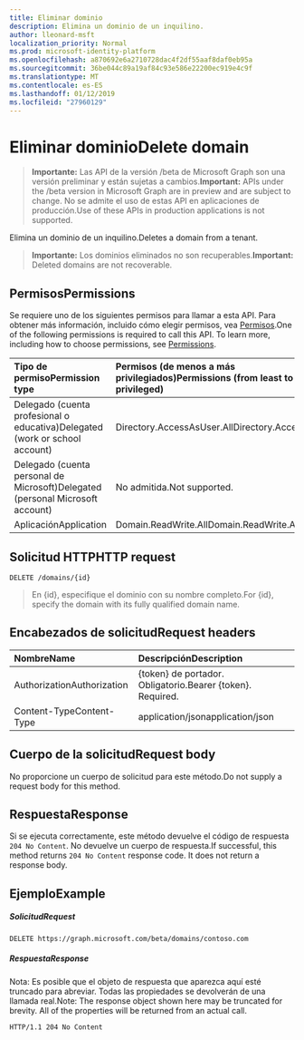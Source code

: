 ```yaml
---
title: Eliminar dominio
description: Elimina un dominio de un inquilino.
author: lleonard-msft
localization_priority: Normal
ms.prod: microsoft-identity-platform
ms.openlocfilehash: a870692e6a2710728dac4f2df55aaf8daf0eb95a
ms.sourcegitcommit: 36be044c89a19af84c93e586e22200ec919e4c9f
ms.translationtype: MT
ms.contentlocale: es-ES
ms.lasthandoff: 01/12/2019
ms.locfileid: "27960129"
---
```

# <a name="delete-domain"></a><span data-ttu-id="cbd2c-103">Eliminar dominio</span><span class="sxs-lookup"><span data-stu-id="cbd2c-103">Delete domain</span></span>

> <span data-ttu-id="cbd2c-104">**Importante:** Las API de la versión /beta de Microsoft Graph son una versión preliminar y están sujetas a cambios.</span><span class="sxs-lookup"><span data-stu-id="cbd2c-104">**Important:** APIs under the /beta version in Microsoft Graph are in preview and are subject to change.</span></span> <span data-ttu-id="cbd2c-105">No se admite el uso de estas API en aplicaciones de producción.</span><span class="sxs-lookup"><span data-stu-id="cbd2c-105">Use of these APIs in production applications is not supported.</span></span>

<span data-ttu-id="cbd2c-106">Elimina un dominio de un inquilino.</span><span class="sxs-lookup"><span data-stu-id="cbd2c-106">Deletes a domain from a tenant.</span></span>

> <span data-ttu-id="cbd2c-107">**Importante:** Los dominios eliminados no son recuperables.</span><span class="sxs-lookup"><span data-stu-id="cbd2c-107">**Important:** Deleted domains are not recoverable.</span></span>

## <a name="permissions"></a><span data-ttu-id="cbd2c-108">Permisos</span><span class="sxs-lookup"><span data-stu-id="cbd2c-108">Permissions</span></span>

<span data-ttu-id="cbd2c-p102">Se requiere uno de los siguientes permisos para llamar a esta API. Para obtener más información, incluido cómo elegir permisos, vea [Permisos](/graph/permissions-reference).</span><span class="sxs-lookup"><span data-stu-id="cbd2c-p102">One of the following permissions is required to call this API. To learn more, including how to choose permissions, see [Permissions](/graph/permissions-reference).</span></span>


|<span data-ttu-id="cbd2c-111">Tipo de permiso</span><span class="sxs-lookup"><span data-stu-id="cbd2c-111">Permission type</span></span>      | <span data-ttu-id="cbd2c-112">Permisos (de menos a más privilegiados)</span><span class="sxs-lookup"><span data-stu-id="cbd2c-112">Permissions (from least to most privileged)</span></span>              |
|:--------------------|:---------------------------------------------------------|
|<span data-ttu-id="cbd2c-113">Delegado (cuenta profesional o educativa)</span><span class="sxs-lookup"><span data-stu-id="cbd2c-113">Delegated (work or school account)</span></span> | <span data-ttu-id="cbd2c-114">Directory.AccessAsUser.All</span><span class="sxs-lookup"><span data-stu-id="cbd2c-114">Directory.AccessAsUser.All</span></span>    |
|<span data-ttu-id="cbd2c-115">Delegado (cuenta personal de Microsoft)</span><span class="sxs-lookup"><span data-stu-id="cbd2c-115">Delegated (personal Microsoft account)</span></span> | <span data-ttu-id="cbd2c-116">No admitida.</span><span class="sxs-lookup"><span data-stu-id="cbd2c-116">Not supported.</span></span>    |
|<span data-ttu-id="cbd2c-117">Aplicación</span><span class="sxs-lookup"><span data-stu-id="cbd2c-117">Application</span></span> | <span data-ttu-id="cbd2c-118">Domain.ReadWrite.All</span><span class="sxs-lookup"><span data-stu-id="cbd2c-118">Domain.ReadWrite.All</span></span> |

## <a name="http-request"></a><span data-ttu-id="cbd2c-119">Solicitud HTTP</span><span class="sxs-lookup"><span data-stu-id="cbd2c-119">HTTP request</span></span>
<!-- { "blockType": "ignored" } -->
```http
DELETE /domains/{id}
```

> <span data-ttu-id="cbd2c-120">En {id}, especifique el dominio con su nombre completo.</span><span class="sxs-lookup"><span data-stu-id="cbd2c-120">For {id}, specify the domain with its fully qualified domain name.</span></span>

## <a name="request-headers"></a><span data-ttu-id="cbd2c-121">Encabezados de solicitud</span><span class="sxs-lookup"><span data-stu-id="cbd2c-121">Request headers</span></span>

| <span data-ttu-id="cbd2c-122">Nombre</span><span class="sxs-lookup"><span data-stu-id="cbd2c-122">Name</span></span>       | <span data-ttu-id="cbd2c-123">Descripción</span><span class="sxs-lookup"><span data-stu-id="cbd2c-123">Description</span></span>|
|:---------------|:----------|
| <span data-ttu-id="cbd2c-124">Authorization</span><span class="sxs-lookup"><span data-stu-id="cbd2c-124">Authorization</span></span>  | <span data-ttu-id="cbd2c-p103">{token} de portador. Obligatorio.</span><span class="sxs-lookup"><span data-stu-id="cbd2c-p103">Bearer {token}. Required.</span></span> |
| <span data-ttu-id="cbd2c-127">Content-Type</span><span class="sxs-lookup"><span data-stu-id="cbd2c-127">Content-Type</span></span>  | <span data-ttu-id="cbd2c-128">application/json</span><span class="sxs-lookup"><span data-stu-id="cbd2c-128">application/json</span></span> |

## <a name="request-body"></a><span data-ttu-id="cbd2c-129">Cuerpo de la solicitud</span><span class="sxs-lookup"><span data-stu-id="cbd2c-129">Request body</span></span>

<span data-ttu-id="cbd2c-130">No proporcione un cuerpo de solicitud para este método.</span><span class="sxs-lookup"><span data-stu-id="cbd2c-130">Do not supply a request body for this method.</span></span>

## <a name="response"></a><span data-ttu-id="cbd2c-131">Respuesta</span><span class="sxs-lookup"><span data-stu-id="cbd2c-131">Response</span></span>

<span data-ttu-id="cbd2c-p104">Si se ejecuta correctamente, este método devuelve el código de respuesta `204 No Content`. No devuelve un cuerpo de respuesta.</span><span class="sxs-lookup"><span data-stu-id="cbd2c-p104">If successful, this method returns `204 No Content` response code. It does not return a response body.</span></span>

## <a name="example"></a><span data-ttu-id="cbd2c-134">Ejemplo</span><span class="sxs-lookup"><span data-stu-id="cbd2c-134">Example</span></span>
##### <a name="request"></a><span data-ttu-id="cbd2c-135">Solicitud</span><span class="sxs-lookup"><span data-stu-id="cbd2c-135">Request</span></span>

<!-- {
  "blockType": "request",
  "name": "delete_domain"
}-->
```http
DELETE https://graph.microsoft.com/beta/domains/contoso.com
```

##### <a name="response"></a><span data-ttu-id="cbd2c-136">Respuesta</span><span class="sxs-lookup"><span data-stu-id="cbd2c-136">Response</span></span>

<span data-ttu-id="cbd2c-p105">Nota: Es posible que el objeto de respuesta que aparezca aquí esté truncado para abreviar. Todas las propiedades se devolverán de una llamada real.</span><span class="sxs-lookup"><span data-stu-id="cbd2c-p105">Note: The response object shown here may be truncated for brevity. All of the properties will be returned from an actual call.</span></span>
<!-- {
  "blockType": "response",
  "truncated": true
} -->
```http
HTTP/1.1 204 No Content
```

<!-- uuid: 8fcb5dbc-d5aa-4681-8e31-b001d5168d79
2015-10-25 14:57:30 UTC -->
<!-- {
  "type": "#page.annotation",
  "description": "Delete domain",
  "keywords": "",
  "section": "documentation",
  "tocPath": ""
}-->
